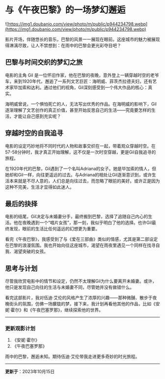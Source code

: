 # 与《午夜巴黎》的一场梦幻邂逅

![https://img1.doubanio.com/view/photo/m/public/p944234798.webp](https://img1.doubanio.com/view/photo/m/public/p944234798.webp)

影片开场，伴随悠长的音乐，巴黎的风景一一展现在眼前。这座城市的魅力被展现得淋漓尽致，让人不禁想到：在雨中的巴黎会更光彩夺目吧？

## 巴黎与时间交织的梦幻之旅

电影的主角 Gil 是一位怀旧作家，他在巴黎的夜晚，意外登上一辆穿越时空的老爷车，来到1920年代，邂逅了一系列文艺巨匠：海明威、菲茨杰拉德夫妇，还有艺术家毕加索和达利。通过他们的视角，Gil深刻感受到一个伟大作品的核心：真实。

海明威曾说，一个惧怕死亡的人，无法写出优秀的作品。在海明威的影响下，Gil逐渐理解了文艺创作的真正价值，甚至开始反思自己的生活——究竟要怎样的生活，才能让自己感到充实呢？

## 穿越时空的自我追寻

电影的设定巧妙地将不同时代的人物和故事交织在一起，带着观众穿越时空。在57-58分钟时，我才真正开始理解，这不仅是一次时空穿越，更是Gil自我追寻的旅程。

在1920年代的巴黎，Gil遇到了一个名叫Adriana的女子。她是毕加索的情人，但她却和Gil一样，向往更遥远的过去。与Adriana的相处让Gil逐渐意识到，或许生活本来就是不尽人意的，人们总是向往过去，而忽略了眼前的美好。或许正是因为这种不完美，生活才显得如此迷人。

## 最后的抉择

电影的结尾，Gil决定与未婚妻分手，最终搬到巴黎，选择了追随自己内心的生活。他在夜晚遇到一个“唱片女孩”，那一刻，我似乎明白了他的选择。也许Gil最终发现，眼前的生活比任何遥远的幻想更为重要。

看完《午夜巴黎》，我感受到了与《爱在三部曲》类似的情感，尤其是第二部设定在巴黎的浪漫氛围。我也开始向往这座城市，渴望在雨夜里遇见一个同样在找寻自我、渴望突破的女孩。

## 思考与计划

尽管我欣赏电影中的情节和设定，仍然不太理解Gil为什么要离开未婚妻。或许，他只是发现自己向往的生活与未婚妻不同，尽管她并没有做错什么。

看完这部影片，我对伍迪·艾伦的风格产生了浓厚的兴趣——那种微醺、散步于夜晚街头的氛围，仿佛一场朦胧的梦。接下来，我计划再看他其他的作品，比如《安妮·霍尔》和《午夜巴塞罗那》，继续探索他的世界。

---

### 更新观影计划
1. 《安妮·霍尔》
2. 《午夜巴塞罗那》

雨中的巴黎，邂逅未知。期待伍迪·艾伦带我走进更多奇妙的时光旅程。

---
**更新于**：2023年10月15日 